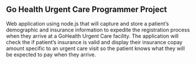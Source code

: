 ## Go Health Urgent Care Programmer Project

 Web application using node.js that will capture and store a patient’s demographic and insurance information to expedite the registration process when they arrive at a GoHealth Urgent Care facility. The application will check the if patient’s insurance is valid and display their insurance copay amount specific to an urgent care visit so the patient knows what they will be expected to pay when they arrive.

